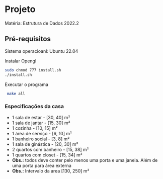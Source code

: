 # Projeto
Matéria: Estrutura de Dados 2022.2

## Pré-requisitos

Sistema operacioanl: Ubuntu 22.04

Instalar Opengl
```bash
sudo chmod 777 install.sh
./install.sh
```

Executar o programa
```bash
 make all
```

### Especificações da casa

+ 1 sala de estar - [30, 40] m²
+ 1 sala de jantar - [15, 30] m²
+ 1 cozinha - [10, 15] m²
+ 1 área de serviço - [6, 10] m²
+ 1 banheiro social - [3, 8] m²
+ 1 sala de ginástica - [20, 30] m²
+ 2 quartos com banheiro - [15, 38] m²
+ 1 quartos com closet - [15, 34] m²
+ **Obs.:** todos deve conter pelo menos uma porta e uma janela. Além de uma porta para área externa
+ **Obs.:** Intervalo da area [130, 250] m² 